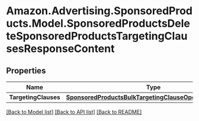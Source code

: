 # Amazon.Advertising.SponsoredProducts.Model.SponsoredProductsDeleteSponsoredProductsTargetingClausesResponseContent

## Properties

Name | Type | Description | Notes
------------ | ------------- | ------------- | -------------
**TargetingClauses** | [**SponsoredProductsBulkTargetingClauseOperationResponse**](SponsoredProductsBulkTargetingClauseOperationResponse.md) |  | 

[[Back to Model list]](../README.md#documentation-for-models) [[Back to API list]](../README.md#documentation-for-api-endpoints) [[Back to README]](../README.md)

